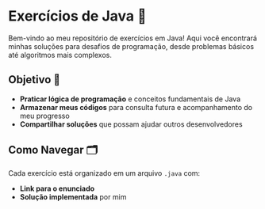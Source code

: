 # Exercícios de Java 📝  

Bem-vindo ao meu repositório de exercícios em Java! Aqui você encontrará minhas soluções para desafios de programação, desde problemas básicos até algoritmos mais complexos.  

## Objetivo 🎯  
- **Praticar lógica de programação** e conceitos fundamentais de Java  
- **Armazenar meus códigos** para consulta futura e acompanhamento do meu progresso  
- **Compartilhar soluções** que possam ajudar outros desenvolvedores  

## Como Navegar 🗂️  
Cada exercício está organizado em um arquivo `.java` com:  
- **Link para o enunciado** 
- **Solução implementada** por mim  
